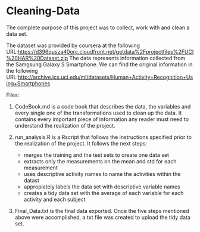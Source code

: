 # Cleaning-Data
The complete purpose of this project was to collect, work with and clean a data set.

The dataset was provided by coursera at the following URL:https://d396qusza40orc.cloudfront.net/getdata%2Fprojectfiles%2FUCI%20HAR%20Dataset.zip
The data represents information collected from the Samgsung Galaxy S Smartphone. 
We can find the original information in the following URL:http://archive.ics.uci.edu/ml/datasets/Human+Activity+Recognition+Using+Smartphones

Files:

1. CodeBook.md is a code book that describes the data, the variables and every single one of the transformations
used to clean up the data. It contains every important piece of information any reader must need to understand 
the realization of the project.

2. run_analysis.R is a Rscript that follows the instructions specified prior to the realization of the project.
It follows the next steps:
	- merges the training and the test sets to create one data set
	- extracts only the measurements on the mean and std for each measurement
	- uses descriptive activity names to name the activities within the datast
	- appropiately labels the data set with descriptive variable names
	- creates a tidy data set with the average of each variable for each activity and each subject

3. Final_Data.txt is the final data exported. Once the five steps mentioned above were accomplished,
a txt file was created to upload the tidy data set.
